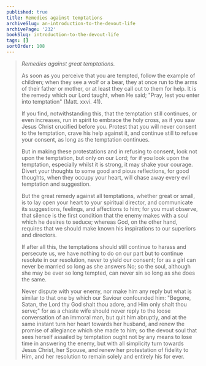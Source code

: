 ```yaml
---
published: true
title: Remedies against temptations
archiveSlug: an-introduction-to-the-devout-life
archivePage: '232'
bookSlug: introduction-to-the-devout-life
tags: []
sortOrder: 108
---
```


> *Remedies against great temptations.*
>
> As soon as you perceive that you are tempted, follow the example of children; when they see a wolf or a bear, they at once run to the arms of their father or mother, or at least they call out to them for help. It is the remedy which our Lord taught, when He said; "Pray, lest you enter into temptation" (Matt. xxvi. 41).
>
> If you find, notwithstanding this, that the temptation still continues, or even increases, run in spirit to embrace the holy cross, as if you saw Jesus Christ crucified before you. Protest that you will never consent to the temptation, crave his help against it, and continue still to refuse your consent, as long as the temptation continues.
>
> But in making these protestations and in refusing to consent, look not upon the temptation, but only on our Lord; for if you look upon the temptation, especially whilst it is strong, it may shake your courage. Divert your thoughts to some good and pious reflections, for good thoughts, when they occupy your heart, will chase away every evil temptation and suggestion.
>
> But the great remedy against all temptations, whether great or small, is to lay open your heart to your spiritual director, and communicate its suggestions, feelings, and affections to him; for you must observe, that silence is the first condition that the enemy makes with a soul which he desires to seduce; whereas God, on the other hand, requires that we should make known his inspirations to our superiors and directors.
>
> If after all this, the temptations should still continue to harass and persecute us, we have nothing to do on our part but to continue resolute in our resolution, never to yield our consent; for as a girl can never be married so long as she answers No; so the soul, although she may be ever so long tempted, can never sin so long as she does the same.
>
> Never dispute with your enemy, nor make him any reply but what is similar to that one by which our Saviour confounded him: "Begone, Satan, the Lord thy God shalt thou adore, and Him only shalt thou serve;" for as a chaste wife should never reply to the loose conversation of an immoral man, but quit him abruptly, and at the same instant turn her heart towards her husband, and renew the promise of allegiance which she made to him; so the devout soul that sees herself assailed by temptation ought not by any means to lose time in answering the enemy, but with all simplicity turn towards Jesus Christ, her Spouse, and renew her protestation of fidelity to Him, and her resolution to remain solely and entirely his for ever.
